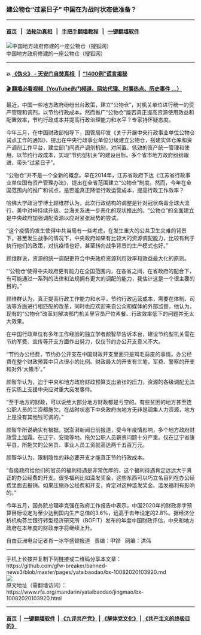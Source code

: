 ### 建公物仓“过紧日子”   中国在为战时状态做准备？
------------------------

#### [首页](https://github.com/gfw-breaker/banned-news3/blob/master/README.md) &nbsp;&nbsp;|&nbsp;&nbsp; [法轮功真相](https://github.com/begood0513/basic/blob/master/README.md)  &nbsp;&nbsp;|&nbsp;&nbsp; [手把手翻墙教程](https://github.com/gfw-breaker/guides/wiki)  &nbsp;&nbsp;|&nbsp;&nbsp; [一键翻墙软件](https://github.com/gfw-breaker/nogfw/blob/master/README.md)  



<div id="headerimg">
 <img alt="中国地方政府修建的一座公物仓（搜狐网）" src="https://www.rfa.org/mandarin/yataibaodao/jingmao/bx-10082020103920.html/bx1008a.jpg/@@images/8594102b-ff1b-4e73-815c-be7f196884a4.jpeg" title="中国地方政府修建的一座公物仓（搜狐网）"/>
 <div id="headerimgcontents">
  <div id="headerimgcaption">
   <span>
    中国地方政府修建的一座公物仓（搜狐网）
   </span>
   <!-- zoomattribute -->
  </div>
  <!-- headerimgcaption -->
 </div>
 <!-- headerimagecontents -->
</div>

<hr/>


#### 💥 [《伪火》 - 天安门自焚真相 ](http://158.247.195.190:10000/videos/blog/weihuo.html)&nbsp; |&nbsp; [“1400例”谎言揭秘  ](http://158.247.195.190:10000/videos/blog/jiexi1400.html)

#### [ 🎬  翻墙必看视频（YouTube热门频道、网站代理、时事热点、历史事件 ...）](https://github.com/gfw-breaker/links/blob/master/banned.md)

<div id="storytext">
 <div>
  <div class="slot_header">
  </div>
 </div>
 <p>
  最近，中国一些地方政府纷纷出台政策，建立“公物仓”，对机关单位进行统一的资产管理和调剂，以节约行政成本。然而推广“公物仓”能否真正提高资源使用效益和配置效率，节约行政成本并提高行政治理能力和水平？专家持怀疑态度。
 </p>
 <p>
  今年三月，在中国财政部指导下，国管局印发《关于开展中央行政事业单位公物仓试点工作的通知》，提出在中央行政事业单位分级建立公物仓，搭建实体仓库和资产调剂工作平台，建立部门间资产调剂机制，对闲置、低效的资产统一管理和使用，以节约行政成本，实现“节约型机关”的建设目标。多个省市地方政府纷纷跟进，带头“过紧日子”。
 </p>
 <p>
  “公物仓”并不是一个全新的概念。早在2014年，江苏省政府下达《江苏省行政事业单位国有资产管理办法》，提出在全省范围建立“公物仓”制度。然而，今年在全国范围内的推广和试点，是否能真正降低行政运营成本，提高行政工作效率？
 </p>
 <p>
 </p>
 <p>
 </p>
 <p>
  哈佛大学政治学博士顾维群认为，此次行政结构的调整是针对冠状病毒全球大流行、美中对峙持续升级、台海关系进一步恶化的现状推出的。“公物仓”的全面建立是中央政府加强调配资源以应对紧张局势的尝试。
 </p>
 <p>
  “这个疫情的发生使得中共当局有一些考虑，在发生重大的公共卫生灾难的背景下，甚至发生战争的情况下，中央政府如果有比较大的资源调配能力，比较有利于执行他们的政策，对抗疫情也好，甚至转向战争背景的生产模式也好。”
 </p>
 <p>
  顾维群说，资源的统一调配更符合中央政府资源利用效率和效益最大化的原则。
 </p>
 <p>
  “‘公物仓’使得中央政府更有能力在全国范围内，在各省之间，在省政府的配合下，有可能通过一系列的法律和法规拥有更大的调配的能力，我估计这是一个很主要的目的。”
 </p>
 <p>
  顾维群认为，真正提高行政工作能力和水平，节约行政运营成本，需要在体制、司法等方面进行相匹配的改革，同时也应欢迎来自公众和媒体的外部监督。他认为，现有的“公物仓”改革对解决部门机关里官员尸位素餐、行政效率低下的问题并无太大效果。
 </p>
 <p>
  在中国行政单位有多年工作经验的独立学者颜智华告诉本台，建设节约型机关需在节约军费、宣传等开支方面作出努力，仅仅节约办公开支意义不大。
 </p>
 <p>
  “节约办公经费，节约办公开支在中国财政开支里面只是鸡毛蒜皮的事情。办公经费在整个财政预算中只占很小的比例。财政最大的开支有三笔，军费、警察的开支和对外‘大撒币’。”
 </p>
 <p>
  颜智华认为，迫于中央和地方政府财政预算支出紧张的压力，资源的各级调配无法在实质上支援中央应对重大突发事件。
 </p>
 <p>
  “至于地方的财政，可以说绝大部分地方财政都是亏空的。有些贫困的地方甚至连公职人员的工资都拖欠。在战时状态下中央政府向地方无非是调集人力资源，地方上是没有其他钱可调的。”
 </p>
 <p>
  颜智华所说确实有根据。据澎湃新闻日前报道，受今年疫情影响，多个地方政府财政雪上加霜。在辽宁、安徽等地，拖欠公职人员薪资问题十分严重。仅在辽宁省康平县，所拖欠的公务员、事业人员工资就高达两千五百万元。
 </p>
 <p>
  颜智华认为，限制隐性的非必要开支才能真正节约行政成本。
 </p>
 <p>
  “各级政府给他们的官员的福利待遇是非常优厚的，这个福利待遇肯定远远大于真正的办公经费的开支。很多福利比如滥发奖金，这些东西可以巧立名目列在办公经费里面去报销。如果压缩办公经费和开支，肯定对这种滥发奖金、滥发福利有影响的。”
 </p>
 <p>
  今年五月，国务院总理李克强在政府工作报告中表示，中国2020年的财政赤字预算目标设定为至少达到国内生产总值的3.6%，远高于去年设定的2.8%。据经济分析机构芬兰银行转型经济研究所（BOFIT）发布的年度中国财政评估，中央和地方政府在本年度的财政赤字将继续上升。
 </p>
 <p>
 </p>
 <p>
  自由亚洲电台记者肖一冰华盛顿报道   责编：申铧   网编：洪伟
 </p>
</div>

<hr/>
手机上长按并复制下列链接或二维码分享本文章：<br/>
https://github.com/gfw-breaker/banned-news3/blob/master/pages/yataibaodao/bx-10082020103920.md <br/>
<a href='https://github.com/gfw-breaker/banned-news3/blob/master/pages/yataibaodao/bx-10082020103920.md'><img src='https://github.com/gfw-breaker/banned-news3/blob/master/pages/yataibaodao/bx-10082020103920.md.png'/></a> <br/>
原文地址（需翻墙访问）：https://www.rfa.org/mandarin/yataibaodao/jingmao/bx-10082020103920.html


------------------------
#### [首页](https://github.com/gfw-breaker/banned-news3/blob/master/README.md) &nbsp;|&nbsp; [一键翻墙软件](https://github.com/gfw-breaker/nogfw/blob/master/README.md) &nbsp;| [《九评共产党》](https://github.com/gfw-breaker/9ping.md/blob/master/README.md#九评之一评共产党是什么) | [《解体党文化》](https://github.com/gfw-breaker/jtdwh.md/blob/master/README.md) | [《共产主义的终极目的》](https://github.com/gfw-breaker/gczydzjmd.md/blob/master/README.md)


<img src='http://gfw-breaker.win/banned-news3/pages/yataibaodao/bx-10082020103920.md' width='0px' height='0px'/>